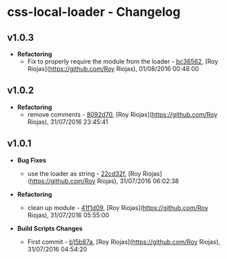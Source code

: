 
# css-local-loader - Changelog
## v1.0.3
- **Refactoring**
  - Fix to properly require the module from the loader - [bc36562]( https://github.com/royriojas/css-local-loader/commit/bc36562 ), [Roy Riojas](https://github.com/Roy Riojas), 01/08/2016 00:48:00

    
## v1.0.2
- **Refactoring**
  - remove comments - [8092d70]( https://github.com/royriojas/css-local-loader/commit/8092d70 ), [Roy Riojas](https://github.com/Roy Riojas), 31/07/2016 23:45:41

    
## v1.0.1
- **Bug Fixes**
  - use the loader as string - [22cd32f]( https://github.com/royriojas/css-local-loader/commit/22cd32f ), [Roy Riojas](https://github.com/Roy Riojas), 31/07/2016 06:02:38

    
- **Refactoring**
  - clean up module - [41f1d09]( https://github.com/royriojas/css-local-loader/commit/41f1d09 ), [Roy Riojas](https://github.com/Roy Riojas), 31/07/2016 05:55:00

    
- **Build Scripts Changes**
  - First commit - [b15b87a]( https://github.com/royriojas/css-local-loader/commit/b15b87a ), [Roy Riojas](https://github.com/Roy Riojas), 31/07/2016 04:54:20

    

